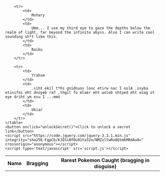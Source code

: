 <!DOCTYPE html>
<html lang="en">
<head>
	<meta charset="UTF-8">
	<title>Testing Muwahahahaa *insert evil laugh here*</title>
</head>
<body>
	<table>
        <th>
            Name
        </th>
        <th>
            Bragging
        </th>
        <th>
            Rarest Pokemon Caught (bragging in disguise)
        </th>
        
        <tr>
            <td>
                Mshary
            </td>
            <td>
                Umm... I use my third eye to gaze the depths below the realm of light, far beyond the infinite abyss. Also I can write cool sounding sh*t like this.
            </td>
            <td>
                Raiku
            </td>
        </tr>
        
        <tr>
            <td>
                Yrahsm
            </td>
            <td>
                .siht ekil t*hs gnidnuos looc etirw nac I oslA .ssyba etinifni eht dnoyeb raf ,thgil fo mlaer eht woleb shtped eht ezag ot eye driht ym esu I ...mmU
            </td>
            <td>
                Ukiar
            </td>
        </tr>
    </table>
    <button onclick="unlockSecret()">Click to unlock a secret link</button>
    <script src="https://code.jquery.com/jquery-3.3.1.min.js" integrity="sha256-FgpCb/KJQlLNfOu91ta32o/NMZxltwRo8QtmkMRdAu8=" crossorigin="anonymous"></script>
    <script type='text/javascript' src='script.js'></script>
</body>
</html>
